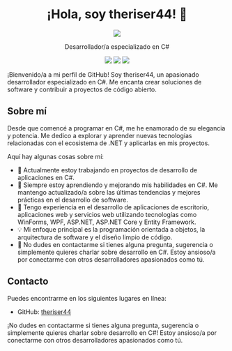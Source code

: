 <h1 align="center">¡Hola, soy theriser44! 👋</h1>

<p align="center">
  <a href="enlace-a-tu-perfil-de-github"><img src="https://img.shields.io/badge/GitHub-theriser44-blue?style=flat-square&logo=github"></a>
</p>

<p align="center">Desarrollador/a especializado en C#</p>

<p align="center">
  <img src="https://img.shields.io/badge/C%23-Expert-green?style=flat-square&logo=csharp">
  <img src="https://img.shields.io/badge/.NET-Proficient-yellow?style=flat-square&logo=dotnet">
  <img src="https://img.shields.io/badge/ASP.NET-Moderate-yellow?style=flat-square&logo=aspdotnet">
</p>

¡Bienvenido/a a mi perfil de GitHub! Soy theriser44, un apasionado desarrollador especializado en C#. Me encanta crear soluciones de software y contribuir a proyectos de código abierto.

## Sobre mí

Desde que comencé a programar en C#, me he enamorado de su elegancia y potencia. Me dedico a explorar y aprender nuevas tecnologías relacionadas con el ecosistema de .NET y aplicarlas en mis proyectos.

Aquí hay algunas cosas sobre mí:

- 🔭 Actualmente estoy trabajando en proyectos de desarrollo de aplicaciones en C#.
- 🌱 Siempre estoy aprendiendo y mejorando mis habilidades en C#. Me mantengo actualizado/a sobre las últimas tendencias y mejores prácticas en el desarrollo de software.
- 💼 Tengo experiencia en el desarrollo de aplicaciones de escritorio, aplicaciones web y servicios web utilizando tecnologías como WinForms, WPF, ASP.NET, ASP.NET Core y Entity Framework.
- 💡 Mi enfoque principal es la programación orientada a objetos, la arquitectura de software y el diseño limpio de código.
- 💬 No dudes en contactarme si tienes alguna pregunta, sugerencia o simplemente quieres charlar sobre desarrollo en C#. Estoy ansioso/a por conectarme con otros desarrolladores apasionados como tú.

## Contacto

Puedes encontrarme en los siguientes lugares en línea:

- GitHub: [theriser44](https://github.com/OsWaldo982)

¡No dudes en contactarme si tienes alguna pregunta, sugerencia o simplemente quieres charlar sobre desarrollo en C#! Estoy ansioso/a por conectarme con otros desarrolladores apasionados como tú.
